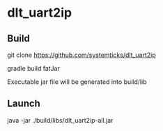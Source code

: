 # dlt_uart2ip

## Build

git clone https://github.com/systemticks/dlt_uart2ip

gradle build fatJar

Executable jar file will be generated into build/lib

## Launch

java -jar ./build/libs/dlt_uart2ip-all.jar
